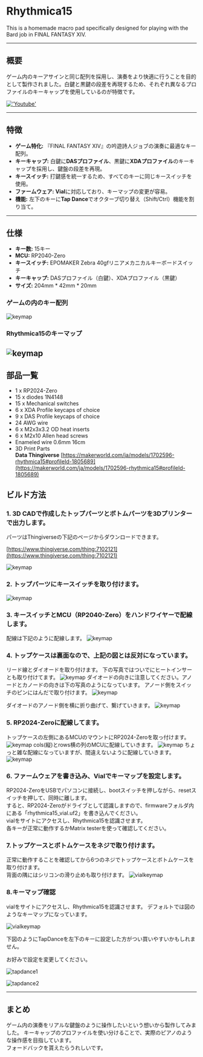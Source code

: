 # Rhythmica15
This is a homemade macro pad specifically designed for playing with the Bard job in FINAL FANTASY XIV.

---

## 概要

ゲーム内のキーアサインと同じ配列を採用し、演奏をより快適に行うことを目的として製作されました。白鍵と黒鍵の段差を再現するため、それぞれ異なるプロファイルのキーキャップを使用しているのが特徴です。

[!['Youtube'](./image/rythumica15demo.png)](https://youtu.be/TGSGsOt75hQ)

---

## 特徴

* **ゲーム特化:** 『FINAL FANTASY XIV』の吟遊詩人ジョブの演奏に最適なキー配列。
* **キーキャップ:** 白鍵に**DASプロファイル**、黒鍵に**XDAプロファイル**のキーキャップを採用し、鍵盤の段差を再現。
* **キースイッチ:** 打鍵感を統一するため、すべてのキーに同じキースイッチを使用。
* **ファームウェア:** **Vial**に対応しており、キーマップの変更が容易。
* **機能:** 左下のキーに**Tap Dance**でオクターブ切り替え（Shift/Ctrl）機能を割り当て。

---

## 仕様

* **キー数:** 15キー
* **MCU:** RP2040-Zero
* **キースイッチ:** EPOMAKER Zebra 40gfリニアメカニカルキーボードスイッチ
* **キーキャップ:** DASプロファイル（白鍵）、XDAプロファイル（黒鍵）
* **サイズ:** 204mm * 42mm * 20mm 

### ゲームの内のキー配列
![keymap](./image/keyboardpict.png)

### Rhythmica15のキーマップ
![keymap](./image/keymap.png)
---

## 部品一覧
* 1 x RP2024-Zero
* 15 x diodes 1N4148
* 15 x Mechanical switches
* 6 x XDA Profile keycaps of choice
* 9 x DAS Profile keycaps of choice
* 24 AWG wire
* 6 x M2x3x3.2 OD heat inserts
* 6 x M2x10 Allen head screws
* Enameled wire 0.6mm 16cm
* 3D Print Parts<br>
  **Data Thingiverse** 
[https://makerworld.com/ja/models/1702596-rhythmica15#profileId-1805689](https://makerworld.com/ja/models/1702596-rhythmica15#profileId-1805689)

## ビルド方法

### 1.  3D CADで作成したトップパーツとボトムパーツを3Dプリンターで出力します。
パーツはThingiverseの下記のページからダウンロードできます。

[https://www.thingiverse.com/thing:7102121](https://www.thingiverse.com/thing:7102121)

![keymap](./image/pict01.png)

### 2.  トップパーツにキースイッチを取り付けます。
![keymap](./image/pict08.png)

### 3.  キースイッチとMCU（RP2040-Zero）をハンドワイヤーで配線します。
配線は下記のように配線します。
![keymap](./image/wire.png)

### 4.  トップケースは裏面なので、上記の図とは反対になっています。
リード線とダイオードを取り付けます。
下の写真ではついでにヒートインサーとも取り付けてます。
![keymap](./image/pict09.png)
ダイオードの向きに注意してください。アノードとカノードの向きは下の写真のようになっています。
アノード側をスイッチのピンにはんだで取り付けます。
![keymap](./image/pict10.png)

ダイオードのアノード側を横に折り曲げて、繋げていきます。
![keymap](./image/pict11.png)

### 5.  RP2024-Zeroに配線してます。
トップケースの左側にあるMCUのマウントにRP2024-Zeroを取っ付けます。
![keymap](./image/mcu.png)
cols(縦)とrows横の列のMCUに配線していきます。
![keymap](./image/pict12.png)
ちょっと雑な配線になっていますが、間違えないように配線していきます。
![keymap](./image/pict02.png)

### 6.  ファームウェアを書き込み、Vialでキーマップを設定します。
RP2024-ZeroをUSBでパソコンに接続し、bootスイッチを押しながら、resetスイッチを押して、同時に離します。<br>
すると、RP2024-Zeroがドライブとして認識しますので、firmwareフォルダ内にある「rhythmica15_vial.uf2」を書き込んでください。<br>
vialをサイトにアクセスし、Rhythmica15を認識させます。<br>
各キーが正常に動作するかMatrix testerを使って確認してください。

### 7.トップケースとボトムケースをネジで取り付けます。
正常に動作することを確認してから6つのネジでトップケースとボトムケースを取り付けます。<br>
背面の隅にはシリコンの滑り止めも取り付けます。
![vialkeymap](./image/pict13.png)


### 8.キーマップ確認
vialをサイトにアクセスし、Rhythmica15を認識させます。
デフォルトでは図のようなキーマップになっています。

![vialkeymap](./image/vial.png)

下図のようにTapDanceを左下のキーに設定した方がつい買いやすいかもしれません。

お好みで設定を変更してください。

![tapdance1](./image/tapdance.png)

![tapdance2](./image/tapdance2.png)

---

## まとめ

ゲーム内の演奏をリアルな鍵盤のように操作したいという想いから製作してみました。
キーキャップのプロファイルを使い分けることで、実際のピアノのような操作感を目指しています。<br>
フォードバックを貰えたらうれしいです。
